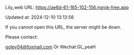 Lily_web URL: https://ae6d-61-165-102-156.ngrok-free.app

Updated at: 2024-12-10 13:13:56

If you cannot open this URL, the server might be down.

Please contact: 

goley04@foxmail.com Or Wechat:GL_yeaH